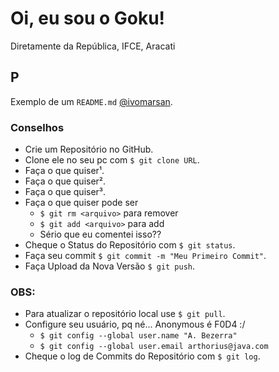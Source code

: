# Oi, eu sou o Goku!
Diretamente da República, IFCE, Aracati

## P
Exemplo de um `README.md`
[@ivomarsan](http://ivomarsantos.com).

### Conselhos
  - Crie um Repositório no GitHub.
  - Clone ele no seu pc com `$ git clone URL`.
  - Faça o que quiser¹.
  - Faça o que quiser².
  - Faça o que quiser³.
  - Faça o que quiser pode ser
      - `$ git rm <arquivo>` para remover
      - `$ git add <arquivo>` para add
      - Sério que eu comentei isso??
  - Cheque o Status do Repositório com `$ git status`.
  - Faça seu commit `$ git commit -m "Meu Primeiro Commit"`.
  - Faça Upload da Nova Versão `$ git push`.

### OBS:
  - Para atualizar o repositório local use `$ git pull`.
  - Configure seu usuário, pq né... Anonymous é F0D4 :/
      - `$ git config --global user.name "A. Bezerra"`
      - `$ git config --global user.email arthorius@java.com`
  - Cheque o log de Commits do Repositório com `$ git log`.